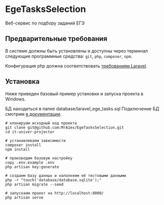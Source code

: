 # EgeTasksSelection

Веб-сервис по подбору заданий ЕГЭ

## Предварительные требования

В системе должны быть установлены и доступны через терминал следующие программные средства: `git`, `php`, `composer`, `npm`.

Конфигурация php должна соответствовать [требованиям Laravel](https://laravel.com/docs/7.x#server-requirements).

## Установка

Ниже приведен базовый пример установки и запуска проекта в Windows.

БД находиться в папке database/laravel_ege_tasks.sql
Подключение БД смотрим [в документации](https://laravel.com/docs/7.x/installation).

    # клонируем исходный код проекта
    git clone git@github.com:MrA1ex/EgeTasksSelection.git
    cd it-univer-projector

    # устанавливаем зависимости
    composer install
    npm install

    # производим базовую настройку
    copy .env.example .env
    php artisan key:generate

    # создаем базу данных и наполняем её тестовыми данными
    php -r "touch('database/database.sqlite');"
    php artisan migrate --seed

    # запускаем проект на http://localhost:8000/
    php artisan serve

